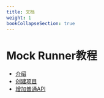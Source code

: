 ```yaml
---
title: 文档
weight: 1
bookCollapseSection: true
---
```



# Mock Runner教程
- [介绍](./00)
- [创建项目](./01)
- [增加普通API](./02)